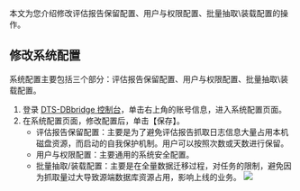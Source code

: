 
本文为您介绍修改评估报告保留配置、用户与权限配置、批量抽取\装载配置的操作。

## 修改系统配置
系统配置主要包括三个部分：评估报告保留配置、用户与权限配置、批量抽取\装载配置。
1. 登录 [DTS-DBbridge 控制台](https://cloud.tencent.com/document/product/571/45866#.E6.AD.A5.E9.AA.A4.E4.B8.80.EF.BC.9A.E7.99.BB.E5.BD.95.E6.8E.A7.E5.88.B6.E5.8F.B0)，单击右上角的账号信息，进入系统配置页面。
2. 在系统配置页面，修改配置后，单击【保存】。
   - 评估报告保留配置：主要是为了避免评估报告抓取日志信息大量占用本机磁盘资源，而启动的自我保护机制。用户可以按照次数或天数进行保留。
   - 用户与权限配置：主要通用的系统安全配置。
   - 批量抽取/装载配置：主要是在全量数据迁移过程，对任务的限制，避免因为抓取量过大导致源端数据库资源占用，影响上线的业务。
![](https://main.qcloudimg.com/raw/5947baab3595d8c5d06758ac1350cf23.png)
 
